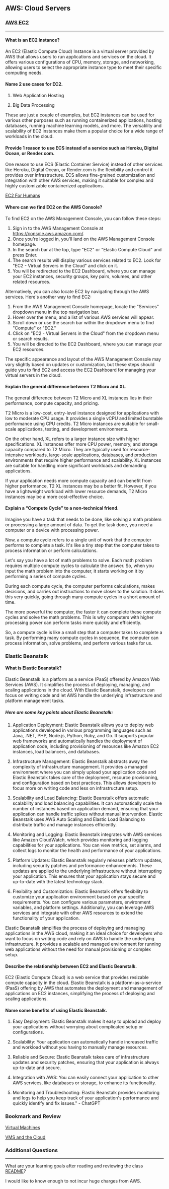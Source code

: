 


## AWS: Cloud Servers

### [AWS EC2](https://aws.amazon.com/ec2/)
___

#### What is an EC2 Instance? 

An EC2 (Elastic Compute Cloud) Instance is a virtual server provided by AWS that allows users to run applications and services on the cloud. It offers various configurations of CPU, memory, storage, and networking, allowing users to select the appropriate instance type to meet their specific computing needs.

#### Name 2 use cases for EC2.

1. Web Application Hosting

2. Big Data Processing

These are just a couple of examples, but EC2 instances can be used for various other purposes such as running containerized applications, hosting databases, running machine learning models, and more. The versatility and scalability of EC2 instances make them a popular choice for a wide range of workloads in the cloud.

#### Provide 1 reason to use ECS instead of a service such as Heroku, Digital Ocean, or Render.com.

One reason to use ECS (Elastic Container Service) instead of other services like Heroku, Digital Ocean, or Render.com is the flexibility and control it provides over infrastructure. ECS allows fine-grained customization and integration with other AWS services, making it suitable for complex and highly customizable containerized applications.


[EC2 For Humans](https://www.youtube.com/watch?v=lZMkgOMYYIg)

#### Where can we find EC2 on the AWS Console?

To find EC2 on the AWS Management Console, you can follow these steps:

1. Sign in to the AWS Management Console at https://console.aws.amazon.com/.
2. Once you're logged in, you'll land on the AWS Management Console homepage.
3. In the search bar at the top, type "EC2" or "Elastic Compute Cloud" and press Enter.
4. The search results will display various services related to EC2. Look for "EC2 - Virtual Servers in the Cloud" and click on it.
5. You will be redirected to the EC2 Dashboard, where you can manage your EC2 instances, security groups, key pairs, volumes, and other related resources.

Alternatively, you can also locate EC2 by navigating through the AWS services. Here's another way to find EC2:

1. From the AWS Management Console homepage, locate the "Services" dropdown menu in the top navigation bar.
2. Hover over the menu, and a list of various AWS services will appear.
3. Scroll down or use the search bar within the dropdown menu to find "Compute" or "EC2."
4. Click on "EC2 - Virtual Servers in the Cloud" from the dropdown menu or search results.
5. You will be directed to the EC2 Dashboard, where you can manage your EC2 resources.

The specific appearance and layout of the AWS Management Console may vary slightly based on updates or customization, but these steps should guide you to find EC2 and access the EC2 Dashboard for managing your virtual servers in the cloud.


#### Explain the general difference between T2 Micro and XL.

The general difference between T2 Micro and XL instances lies in their performance, compute capacity, and pricing.

T2 Micro is a low-cost, entry-level instance designed for applications with low to moderate CPU usage. It provides a single vCPU and limited burstable performance using CPU credits. T2 Micro instances are suitable for small-scale applications, testing, and development environments.

On the other hand, XL refers to a larger instance size with higher specifications. XL instances offer more CPU power, memory, and storage capacity compared to T2 Micro. They are typically used for resource-intensive workloads, large-scale applications, databases, and production environments that require higher performance and scalability. XL instances are suitable for handling more significant workloads and demanding applications.

If your application needs more compute capacity and can benefit from higher performance, T2 XL instances may be a better fit. However, if you have a lightweight workload with lower resource demands, T2 Micro instances may be a more cost-effective choice.


#### Explain a “Compute Cycle” to a non-technical friend.


Imagine you have a task that needs to be done, like solving a math problem or processing a large amount of data. To get the task done, you need a computer or a device with processing power.

Now, a compute cycle refers to a single unit of work that the computer performs to complete a task. It's like a tiny step that the computer takes to process information or perform calculations.

Let's say you have a lot of math problems to solve. Each math problem requires multiple compute cycles to calculate the answer. So, when you input the math problem into the computer, it starts working on it by performing a series of compute cycles.

During each compute cycle, the computer performs calculations, makes decisions, and carries out instructions to move closer to the solution. It does this very quickly, going through many compute cycles in a short amount of time.

The more powerful the computer, the faster it can complete these compute cycles and solve the math problems. This is why computers with higher processing power can perform tasks more quickly and efficiently.

So, a compute cycle is like a small step that a computer takes to complete a task. By performing many compute cycles in sequence, the computer can process information, solve problems, and perform various tasks for us.


### Elastic Beanstalk

#### What is Elastic Beanstalk?

Elastic Beanstalk is a platform as a service (PaaS) offered by Amazon Web Services (AWS). It simplifies the process of deploying, managing, and scaling applications in the cloud. With Elastic Beanstalk, developers can focus on writing code and let AWS handle the underlying infrastructure and platform management tasks.

##### Here are some key points about Elastic Beanstalk:

1. Application Deployment: Elastic Beanstalk allows you to deploy web applications developed in various programming languages such as Java, .NET, PHP, Node.js, Python, Ruby, and Go. It supports popular web frameworks and automatically handles the deployment of application code, including provisioning of resources like Amazon EC2 instances, load balancers, and databases.

2. Infrastructure Management: Elastic Beanstalk abstracts away the complexity of infrastructure management. It provides a managed environment where you can simply upload your application code and Elastic Beanstalk takes care of the deployment, resource provisioning, and configuration based on best practices. This allows developers to focus more on writing code and less on infrastructure setup.

3. Scalability and Load Balancing: Elastic Beanstalk offers automatic scalability and load balancing capabilities. It can automatically scale the number of instances based on application demand, ensuring that your application can handle traffic spikes without manual intervention. Elastic Beanstalk uses AWS Auto Scaling and Elastic Load Balancing to distribute traffic and manage instances efficiently.

4. Monitoring and Logging: Elastic Beanstalk integrates with AWS services like Amazon CloudWatch, which provides monitoring and logging capabilities for your applications. You can view metrics, set alarms, and collect logs to monitor the health and performance of your applications.

5. Platform Updates: Elastic Beanstalk regularly releases platform updates, including security patches and performance enhancements. These updates are applied to the underlying infrastructure without interrupting your application. This ensures that your application stays secure and up-to-date with the latest technology stack.

6. Flexibility and Customization: Elastic Beanstalk offers flexibility to customize your application environment based on your specific requirements. You can configure various parameters, environment variables, and platform settings. Additionally, you can leverage AWS services and integrate with other AWS resources to extend the functionality of your application.

Elastic Beanstalk simplifies the process of deploying and managing applications in the AWS cloud, making it an ideal choice for developers who want to focus on writing code and rely on AWS to handle the underlying infrastructure. It provides a scalable and managed environment for running web applications without the need for manual provisioning or complex setup.


#### Describe the relationship between EC2 and Elastic Beanstalk.


EC2 (Elastic Compute Cloud) is a web service that provides resizable compute capacity in the cloud. Elastic Beanstalk is a platform-as-a-service (PaaS) offering by AWS that automates the deployment and management of applications on EC2 instances, simplifying the process of deploying and scaling applications.

#### Name some benefits of using Elastic Beanstalk.

1. Easy Deployment: Elastic Beanstalk makes it easy to upload and deploy your applications without worrying about complicated setup or configurations.

2. Scalability: Your application can automatically handle increased traffic and workload without you having to manually manage resources.

3. Reliable and Secure: Elastic Beanstalk takes care of infrastructure updates and security patches, ensuring that your application is always up-to-date and secure.

4. Integration with AWS: You can easily connect your application to other AWS services, like databases or storage, to enhance its functionality.

5. Monitoring and Troubleshooting: Elastic Beanstalk provides monitoring and logs to help you keep track of your application's performance and quickly identify and fix issues." - ChatGPT

### Bookmark and Review

[Virtual Machines](https://www.youtube.com/watch?v=yIVXjl4SwVo)

[VMS and the Cloud](https://www.youtube.com/watch?v=l0DfHUWMjsU)

### Additional Questions
____

What are your learning goals after reading and reviewing the class [README](https://codefellows.github.io/code-401-javascript-guide/curriculum/class-16/)?

I would like to know enough to not incur huge charges from AWS.
